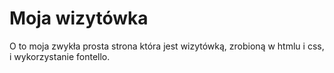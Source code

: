 # Moja wizytówka

O to moja zwykła prosta strona która jest wizytówką, zrobioną w htmlu i css, i wykorzystanie fontello.
